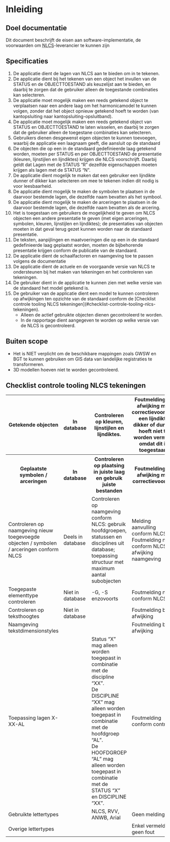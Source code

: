 # Inleiding

## Doel documentatie
Dit document beschrijft de eisen aan software-implementatie, de voorwaarden om <abbr title="Nederlandse CAD-standaard">NLCS</abbr>-leverancier te kunnen zijn

## Specificaties

<ol>
<li>De applicatie dient de lagen van NLCS aan te bieden om in te tekenen.

<li>De applicatie dient bij het tekenen van een object het invullen van de STATUS en de OBJECTTOESTAND als keuzelijst aan te bieden, en daarbij te zorgen dat de gebruiker alleen de toegestande combinaties kan selecteren. 

<li>De applicatie moet mogelijk maken een reeds getekend object te verplaatsen naar een andere laag om het harmonicamodel te kunnen volgen, zonder dat het object opnieuw getekend hoeft te worden (van kantopsluiting naar kantopsluiting-opsluitband).

<li>De applicatie moet mogelijk maken een reeds getekend object van STATUS en OBJECTTOESTAND te laten wisselen, en daarbij te zorgen dat de gebruiker alleen de toegestane combinaties kan selecteren. 

<li>Gebruikers dienen desgewenst eigen objecten te kunnen toevoegen, waarbij de applicatie een laagnaam geeft, die aansluit op de standaard 

<li>De objecten die op een in de standaard gedefinieerde laag getekend worden, moeten per STATUS en per OBJECTTOESTAND de presentatie (kleuren, lijnstijlen en lijndiktes) krijgen die NLCS voorschrijft. Daarbij geldt dat Lagen met de STATUS “R” dezelfde eigenschappen moeten krijgen als lagen met de STATUS “N”.

<li>De applicatie dient mogelijk te maken dat een gebruiker een lijndikte dunner of dikker kan selecteren om mee te tekenen indien dit nodig is voor leesbaarheid.

<li>De applicatie dient mogelijk te maken de symbolen te plaatsen in de daarvoor bestemde lagen, die dezelfde naam bevatten als het symbool.

<li>De applicatie dient mogelijk te maken de arceringen te plaatsen in de daarvoor bestemde lagen, die dezelfde naam bevatten als de arcering.

<li>Het is toegestaan om gebruikers de mogelijkheid te geven om NLCS objecten een andere presentatie te geven (met eigen arceringen, symbolen, kleuren, lijnstijlen en lijndiktes); de presentaties van objecten moeten in dat geval terug gezet kunnen worden naar de standaard presentatie.

<li>De teksten, aanpijlingen en maatvoeringen die op een in de standaard gedefinieerde laag geplaatst worden, moeten de bijbehorende presentatie krijgen conform de publicatie van de standaard. 

<li>De applicatie dient de schaalfactoren en naamgeving toe te passen volgens de documentatie


<li> De applicatie dient de actuele en de voorgaande versie van NLCS te ondersteunen bij het maken van tekeningen en het controleren van tekeningen.

<li> De gebruiker dient in de applicatie te kunnen zien met welke versie van de standaard het model getekend is.

<li>De gebruiker van de applicatie dient een model te kunnen controleren op afwijkingen ten opzichte van de standaard conform de [Checklist controle tooling NLCS tekeningen](#checklist-controle-tooling-nlcs-tekeningen).
<ul><li>Alleen de actief gebruikte objecten dienen gecontroleerd te worden.
<li>In de rapportage dient aangegeven te worden op welke versie van de NLCS is gecontroleerd.
</ul>
</ol>

## Buiten scope
* Het is NIET verplicht om de beschikbare mappingen zoals GWSW en BGT te kunnen gebruiken om GIS data van landelijke registraties te transformeren. 
* 3D modellen hoeven niet te worden gecontroleerd.


## Checklist controle tooling NLCS tekeningen


<table class="tabel2">
    <tr>
        <th>Getekende objecten</td>
        <th>In database</td>
        <th>Controleren op kleuren, lijnstijlen en lijndiktes.</td>
        <th>Foutmelding bij afwijking met correctievoorstel; een lijndikte dikker of dunner hoeft niet te worden vermeld omdat dit is toegestaan.</td>
    </tr>
    <tr>
        <th>Geplaatste symbolen / arceringen</td>
        <th>In database</td>
        <th>Controleren op plaatsing in juiste laag en gebruik juiste bestanden</td>
        <th>Foutmelding bij afwijking met correctievoorstel</td>
    </tr>
    <tr>
        <td>Controleren op naamgeving nieuw toegevoegde objecten / symbolen / arceringen conform NLCS</td>
        <td>Deels in database</td>
        <td>Controleren op naamgeving conform NLCS: gebruik hoofdgroepen, statussen en disciplines uit database; toepassing structuur met maximum aantal subobjecten</td>
        <td>Melding aanvulling conform NLCS of Foutmelding niet conform NLCS bij afwijking naamgeving </td>
    </tr>
    <tr>
        <td>Toegepaste elementtype controleren</td>
        <td>Niet in database</td>
        <td>-G, -S enzovoorts</td>
        <td>Foutmelding niet conform NLCS</td>
    </tr>
    <tr>
        <td>Controleren op teksthoogtes</td>
        <td>Niet in database</td>
        <td></td>
        <td>Foutmelding bij afwijking</td>
    </tr>
    <tr>
        <td>Naamgeving tekstdimensionstyles</td>
        <td></td>
        <td></td>
        <td>Foutmelding bij afwijking</td>
    </tr>
    <tr>
        <td>Toepassing lagen X-XX-AL</td>
        <td></td>
        <td>Status “X” mag alleen worden toegepast in combinatie met de discipline “XX”. <br> De DISCIPLINE “XX” mag alleen worden toegepast in combinatie met de hoofdgroep “AL”. <br> De HOOFDGROEP “AL” mag alleen worden toegepast in combinatie met de STATUS “X” en DISCIPLINE “XX”.</td>
        <td>Foutmelding conform controle</td>
    </tr>
    <tr>
        <td>Gebruikte lettertypes</td>
        <td></td>
        <td>NLCS, RVV, ANWB, Arial</td>
        <td>Geen melding</td>
    </tr>
    <tr>
        <td>Overige lettertypes</td>
        <td></td>
        <td></td>
        <td>Enkel vermelden, geen fout</td>
    </tr>
</table>
